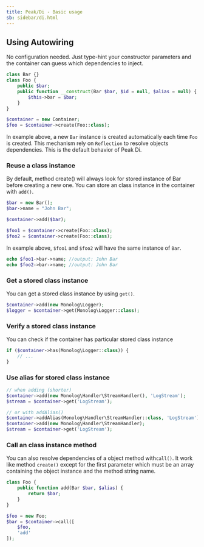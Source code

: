 ```yaml
---
title: Peak/Di - Basic usage
sb: sidebar/di.html
---
```


## Using Autowiring

No configuration needed. Just type-hint your constructor parameters and the container can guess which dependencies to inject.

```php
class Bar {}
class Foo {
    public $bar;
    public function __construct(Bar $bar, $id = null, $alias = null) {
        $this->bar = $bar;
    }
}

$container = new Container;
$foo = $container->create(Foo::class);
```
In example above, a new ``Bar`` instance is created automatically each time ```Foo``` is created. This mechanism rely on ```Reflection``` to resolve objects dependencies. This is the default behavior of Peak Di.


### Reuse a class instance

By default, method create() will always look for stored instance of Bar before creating a new one.
You can store an class instance in the container with ```add()```.

```php
$bar = new Bar();
$bar->name = "John Bar";

$container->add($bar);

$foo1 = $container->create(Foo::class);
$foo2 = $container->create(Foo::class);
```

In example above, ```$foo1``` and ```$foo2``` will have the same instance of ```Bar```.

```php
echo $foo1->bar->name; //output: John Bar
echo $foo2->bar->name; //output: John Bar
```

### Get a stored class instance

You can get a stored class instance by using ```get()```.

```php
$container->add(new Monolog\Logger);
$logger = $container->get(Monolog\Logger::class);
```

### Verify a stored class instance

You can check if the container has particular stored class instance

```php
if ($container->has(Monolog\Logger::class)) {
    // ...
}
```

### Use alias for stored class instance


```php
// when adding (shorter)
$container->add(new Monolog\Handler\StreamHandler(), 'LogStream');
$stream = $container->get('LogStream');

// or with addAlias()
$container->addAlias(Monolog\Handler\StreamHandler::class, 'LogStream');
$container->add(new Monolog\Handler\StreamHandler);
$stream = $container->get('LogStream');
```

### Call an class instance method

You can also resolve dependencies of a object method with```call()```. It work like method ```create()``` except for the first parameter which must be an array containing the object instance and the method string name. 

```php
class Foo {
    public function add(Bar $bar, $alias) {
        return $bar;
    }
}

$foo = new Foo;
$bar = $container->call([
    $foo,
    'add'
]);
```